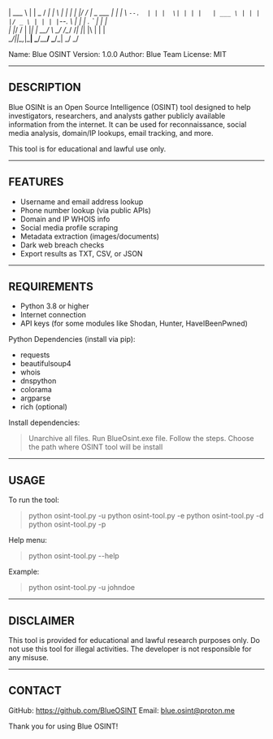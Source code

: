 | ___ \ |            |  _  /  ___|_   _| \ | |_   _|
| |_/ / |_   _  ___  | | | \ `--.  | | |  \| | | |  
| ___ \ | | | |/ _ \ | | | |`--. \ | | | . ` | | |  
| |_/ / | |_| |  __/ \ \_/ /\__/ /_| |_| |\  | | |  
\____/|_|\__,_|\___|  \___/\____/ \___/\_| \_/ \_/ 

Name: Blue OSINT
Version: 1.0.0
Author: Blue Team
License: MIT

------------------------------------
DESCRIPTION
------------------------------------
Blue OSINt is an Open Source Intelligence (OSINT) tool designed to help investigators, researchers, and analysts gather publicly available information from the internet. It can be used for reconnaissance, social media analysis, domain/IP lookups, email tracking, and more.

This tool is for educational and lawful use only.

------------------------------------
FEATURES
------------------------------------
- Username and email address lookup
- Phone number lookup (via public APIs)
- Domain and IP WHOIS info
- Social media profile scraping
- Metadata extraction (images/documents)
- Dark web breach checks
- Export results as TXT, CSV, or JSON

------------------------------------
REQUIREMENTS
------------------------------------
- Python 3.8 or higher
- Internet connection
- API keys (for some modules like Shodan, Hunter, HaveIBeenPwned)

Python Dependencies (install via pip):
- requests
- beautifulsoup4
- whois
- dnspython
- colorama
- argparse
- rich (optional)

Install dependencies:
> Unarchive all files.
> Run BlueOsint.exe file.
> Follow the steps.
> Choose the path where OSINT tool will be install

------------------------------------
USAGE
------------------------------------
To run the tool:

> python osint-tool.py -u <username>
> python osint-tool.py -e <email>
> python osint-tool.py -d <domain>
> python osint-tool.py -p <phonenumber>

Help menu:
> python osint-tool.py --help

Example:
> python osint-tool.py -u johndoe

------------------------------------
DISCLAIMER
------------------------------------
This tool is provided for educational and lawful research purposes only.
Do not use this tool for illegal activities.
The developer is not responsible for any misuse.

------------------------------------
CONTACT
------------------------------------
GitHub: https://github.com/BlueOSINT
Email: blue.osint@proton.me

Thank you for using Blue OSINT!
